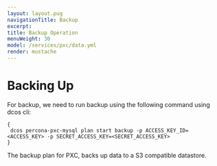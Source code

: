 ```yaml
---
layout: layout.pug
navigationTitle: Backup
excerpt:
title: Backup Operation
menuWeight: 30
model: /services/pxc/data.yml
render: mustache
---
```

# Backing Up

For backup, we need to run backup using the following command using dcos cli:

```shell
{
 dcos percona-pxc-mysql plan start backup -p ACCESS_KEY_ID=<ACCESS_KEY> -p SECRET_ACCESS_KEY=<SECRET_ACCESS_KEY>
}
```

The backup plan for PXC, backs up data to a S3 compatible datastore.

